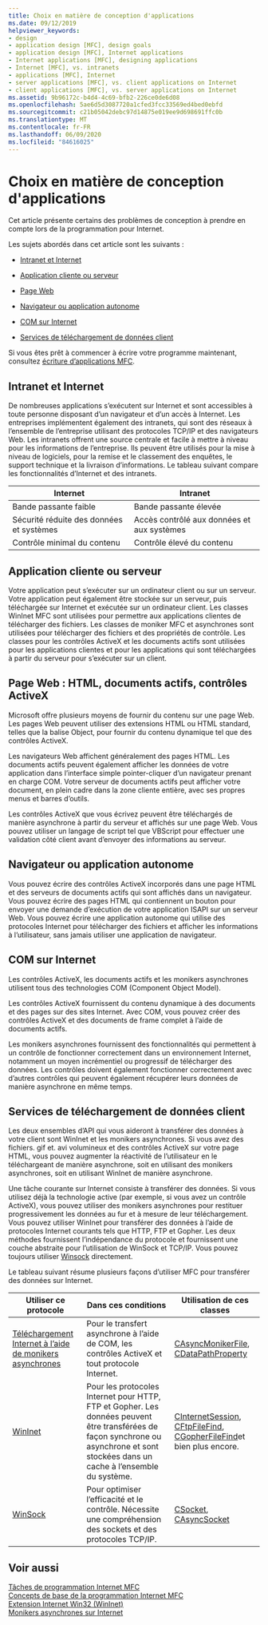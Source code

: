 ```yaml
---
title: Choix en matière de conception d'applications
ms.date: 09/12/2019
helpviewer_keywords:
- design
- application design [MFC], design goals
- application design [MFC], Internet applications
- Internet applications [MFC], designing applications
- Internet [MFC], vs. intranets
- applications [MFC], Internet
- server applications [MFC], vs. client applications on Internet
- client applications [MFC], vs. server applications on Internet
ms.assetid: 9b96172c-b4d4-4c69-bfb2-226ce0de6d08
ms.openlocfilehash: 5ae6d5d3087720a1cfed3fcc33569ed4bed0ebfd
ms.sourcegitcommit: c21b05042debc97d14875e019ee9d698691ffc0b
ms.translationtype: MT
ms.contentlocale: fr-FR
ms.lasthandoff: 06/09/2020
ms.locfileid: "84616025"
---
```

# <a name="application-design-choices"></a>Choix en matière de conception d'applications

Cet article présente certains des problèmes de conception à prendre en compte lors de la programmation pour Internet.

Les sujets abordés dans cet article sont les suivants :

- [Intranet et Internet](#_core_intranet_versus_internet)

- [Application cliente ou serveur](#_core_client_or_server_application)

- [Page Web](#_core_the_web_page)

- [Navigateur ou application autonome](#_core_browser_or_standalone)

- [COM sur Internet](#_core_com_on_the_internet)

- [Services de téléchargement de données client](#_core_client_data_download_services)

Si vous êtes prêt à commencer à écrire votre programme maintenant, consultez [écriture d’applications MFC](writing-mfc-applications.md).

## <a name="intranet-versus-internet"></a><a name="_core_intranet_versus_internet"></a>Intranet et Internet

De nombreuses applications s’exécutent sur Internet et sont accessibles à toute personne disposant d’un navigateur et d’un accès à Internet. Les entreprises implémentent également des intranets, qui sont des réseaux à l’ensemble de l’entreprise utilisant des protocoles TCP/IP et des navigateurs Web. Les intranets offrent une source centrale et facile à mettre à niveau pour les informations de l’entreprise. Ils peuvent être utilisés pour la mise à niveau de logiciels, pour la remise et le classement des enquêtes, le support technique et la livraison d’informations. Le tableau suivant compare les fonctionnalités d’Internet et des intranets.

|Internet|Intranet|
|--------------|--------------|
|Bande passante faible|Bande passante élevée|
|Sécurité réduite des données et systèmes|Accès contrôlé aux données et aux systèmes|
|Contrôle minimal du contenu|Contrôle élevé du contenu|

## <a name="client-or-server-application"></a><a name="_core_client_or_server_application"></a>Application cliente ou serveur

Votre application peut s’exécuter sur un ordinateur client ou sur un serveur. Votre application peut également être stockée sur un serveur, puis téléchargée sur Internet et exécutée sur un ordinateur client. Les classes WinInet MFC sont utilisées pour permettre aux applications clientes de télécharger des fichiers. Les classes de moniker MFC et asynchrones sont utilisées pour télécharger des fichiers et des propriétés de contrôle. Les classes pour les contrôles ActiveX et les documents actifs sont utilisées pour les applications clientes et pour les applications qui sont téléchargées à partir du serveur pour s’exécuter sur un client.

## <a name="the-web-page-html-active-documents-activex-controls"></a><a name="_core_the_web_page"></a>Page Web : HTML, documents actifs, contrôles ActiveX

Microsoft offre plusieurs moyens de fournir du contenu sur une page Web. Les pages Web peuvent utiliser des extensions HTML ou HTML standard, telles que la balise Object, pour fournir du contenu dynamique tel que des contrôles ActiveX.

Les navigateurs Web affichent généralement des pages HTML. Les documents actifs peuvent également afficher les données de votre application dans l’interface simple pointer-cliquer d’un navigateur prenant en charge COM. Votre serveur de documents actifs peut afficher votre document, en plein cadre dans la zone cliente entière, avec ses propres menus et barres d’outils.

Les contrôles ActiveX que vous écrivez peuvent être téléchargés de manière asynchrone à partir du serveur et affichés sur une page Web. Vous pouvez utiliser un langage de script tel que VBScript pour effectuer une validation côté client avant d’envoyer des informations au serveur.

## <a name="browser-or-stand-alone-application"></a><a name="_core_browser_or_standalone"></a>Navigateur ou application autonome

Vous pouvez écrire des contrôles ActiveX incorporés dans une page HTML et des serveurs de documents actifs qui sont affichés dans un navigateur. Vous pouvez écrire des pages HTML qui contiennent un bouton pour envoyer une demande d’exécution de votre application ISAPI sur un serveur Web. Vous pouvez écrire une application autonome qui utilise des protocoles Internet pour télécharger des fichiers et afficher les informations à l’utilisateur, sans jamais utiliser une application de navigateur.

## <a name="com-on-the-internet"></a><a name="_core_com_on_the_internet"></a>COM sur Internet

Les contrôles ActiveX, les documents actifs et les monikers asynchrones utilisent tous des technologies COM (Component Object Model).

Les contrôles ActiveX fournissent du contenu dynamique à des documents et des pages sur des sites Internet. Avec COM, vous pouvez créer des contrôles ActiveX et des documents de frame complet à l’aide de documents actifs.

Les monikers asynchrones fournissent des fonctionnalités qui permettent à un contrôle de fonctionner correctement dans un environnement Internet, notamment un moyen incrémentiel ou progressif de télécharger des données. Les contrôles doivent également fonctionner correctement avec d’autres contrôles qui peuvent également récupérer leurs données de manière asynchrone en même temps.

## <a name="client-data-download-services"></a><a name="_core_client_data_download_services"></a>Services de téléchargement de données client

Les deux ensembles d’API qui vous aideront à transférer des données à votre client sont WinInet et les monikers asynchrones. Si vous avez des fichiers. gif et. avi volumineux et des contrôles ActiveX sur votre page HTML, vous pouvez augmenter la réactivité de l’utilisateur en le téléchargeant de manière asynchrone, soit en utilisant des monikers asynchrones, soit en utilisant WinInet de manière asynchrone.

Une tâche courante sur Internet consiste à transférer des données. Si vous utilisez déjà la technologie active (par exemple, si vous avez un contrôle ActiveX), vous pouvez utiliser des monikers asynchrones pour restituer progressivement les données au fur et à mesure de leur téléchargement. Vous pouvez utiliser WinInet pour transférer des données à l’aide de protocoles Internet courants tels que HTTP, FTP et Gopher. Les deux méthodes fournissent l’indépendance du protocole et fournissent une couche abstraite pour l’utilisation de WinSock et TCP/IP. Vous pouvez toujours utiliser [Winsock](windows-sockets-in-mfc.md) directement.

Le tableau suivant résume plusieurs façons d’utiliser MFC pour transférer des données sur Internet.

|Utiliser ce protocole|Dans ces conditions|Utilisation de ces classes|
|-----------------------|----------------------------|-------------------------|
|[Téléchargement Internet à l’aide de monikers asynchrones](asynchronous-monikers-on-the-internet.md)|Pour le transfert asynchrone à l’aide de COM, les contrôles ActiveX et tout protocole Internet.|[CAsyncMonikerFile](reference/casyncmonikerfile-class.md), [CDataPathProperty](reference/cdatapathproperty-class.md)|
|[WinInet](win32-internet-extensions-wininet.md)|Pour les protocoles Internet pour HTTP, FTP et Gopher. Les données peuvent être transférées de façon synchrone ou asynchrone et sont stockées dans un cache à l’ensemble du système.|[CInternetSession](reference/cinternetsession-class.md), [CFtpFileFind](reference/cftpfilefind-class.md), [CGopherFileFind](reference/cgopherfilefind-class.md)et bien plus encore.|
|[WinSock](windows-sockets-in-mfc.md)|Pour optimiser l’efficacité et le contrôle. Nécessite une compréhension des sockets et des protocoles TCP/IP.|[CSocket](reference/csocket-class.md), [CAsyncSocket](reference/casyncsocket-class.md)|

## <a name="see-also"></a>Voir aussi

[Tâches de programmation Internet MFC](mfc-internet-programming-tasks.md)<br/>
[Concepts de base de la programmation Internet MFC](mfc-internet-programming-basics.md)<br/>
[Extension Internet Win32 (WinInet)](win32-internet-extensions-wininet.md)<br/>
[Monikers asynchrones sur Internet](asynchronous-monikers-on-the-internet.md)
